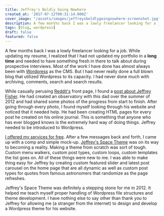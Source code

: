 ```yaml
---
title: Jeffrey's Boldly Going Nowhere
created_at: '2017-07-12T00:31:14.000Z'
cover_image: "/assets/images/jeffreysboldlygoingnowhere-screenshot.jpg"
description: A few months back I was a lowly freelancer looking for a job. While updating my resume, I realized that I had not updated my portfolio in a long time and needed to have something fresh in there to talk about during prospective interviews. Most of the work I have done has almost always been with Wordpress as the CMS. But I had never really done a full blown blog that utilized Wordpress to its capacity.
tags: [blog, wordpress]
draft: false
featured: false
---
```


A few months back I was a lowly freelancer looking for a job. While updating my resume, I realized that I had not updated my portfolio in a **long time** and needed to have something fresh in there to talk about during prospective interviews. Most of the work I have done has almost always been with [Wordpress](http://wordpress.org/) as the CMS. But I had never really done a full blown blog that utilized Wordpress to its capacity. I had never done much with archiving, comments, search and search results.

While casually perusing [Reddit's](http://reddit.com/) front page, I found a [post about Jeffrey Fisher](http://www.reddit.com/r/DIY/comments/10cc67/homemade_amateur_astronomical_observatory_my_dad/). He had created an observatory with this dad over the summer of 2012 and had shared some photos of the progress from start to finish. After going through every photo, I found myself looking through his website and noticed that it needed help. He had been creating HTML pages for every post he created on his online journal. This is something that anyone who has ever blogged knows is the extremely hard way of doing things. Jeffrey needed to be introduced to Wordpress.

[I offered my services for free](http://www.reddit.com/r/DIY/comments/10cc67/homemade_amateur_astronomical_observatory_my_dad/c6cbczq). After a few messages back and forth, I came up with a comp and simple mock-up. [Jeffrey's Space Theme](http://jeffreysboldlygoingnowhere.com/) was on its way to becoming a reality. Making a theme from scratch was sort of tough. Custom menu walkers, custom post types, custom loops, custom templates the list goes on. All of these things were new to me. I was able to make thing easy for Jeffrey by creating custom featured slider and latest post carousel on the home page that are all dynamic as well as custom post types for quotes from famous astronomers that randomize as the page refreshes.

Jeffrey's Space Theme was definitely a stepping stone for me in 2012. It helped me teach myself proper handling of Wordpress file structures and theme development. I have nothing else to say other than thank you to Jeffrey for allowing me (a stranger from the internet) to design and develop a Wordpress theme for his website.